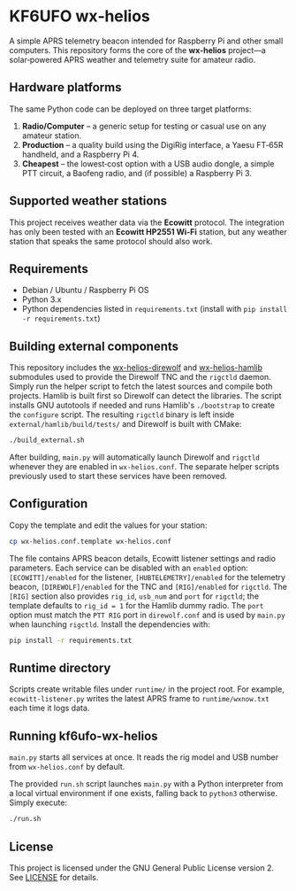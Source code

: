 # KF6UFO wx‑helios

A simple APRS telemetry beacon intended for Raspberry Pi and other small computers. This repository forms the core of the **wx‑helios** project—a solar‑powered APRS weather and telemetry suite for amateur radio.

## Hardware platforms

The same Python code can be deployed on three target platforms:

1. **Radio/Computer** – a generic setup for testing or casual use on any amateur station.
2. **Production** – a quality build using the DigiRig interface, a Yaesu FT‑65R handheld, and a Raspberry Pi 4.
3. **Cheapest** – the lowest‑cost option with a USB audio dongle, a simple PTT circuit, a Baofeng radio, and (if possible) a Raspberry Pi 3.


## Supported weather stations

This project receives weather data via the **Ecowitt** protocol. The integration
has only been tested with an **Ecowitt HP2551 Wi-Fi** station, but any weather
station that speaks the same protocol should also work.


## Requirements

- Debian / Ubuntu / Raspberry Pi OS
- Python 3.x
- Python dependencies listed in `requirements.txt` (install with `pip install -r requirements.txt`)

## Building external components

This repository includes the
[wx-helios-direwolf](https://github.com/kf6ufo/wx-helios-direwolf) and
[wx-helios-hamlib](https://github.com/kf6ufo/wx-helios-hamlib) submodules used
to provide the Direwolf TNC and the `rigctld` daemon. Simply run the helper
script to fetch the latest sources and compile both projects. Hamlib is built
first so Direwolf can detect the libraries. The script installs GNU autotools
if needed and runs Hamlib's `./bootstrap` to create the `configure` script.
The resulting `rigctld` binary is left inside
`external/hamlib/build/tests/` and Direwolf is built with CMake:

```bash
./build_external.sh
```

After building, `main.py` will automatically launch Direwolf and `rigctld`
whenever they are enabled in ``wx-helios.conf``. The separate helper scripts
previously used to start these services have been removed.


## Configuration

Copy the template and edit the values for your station:

```bash
cp wx-helios.conf.template wx-helios.conf
```

The file contains APRS beacon details, Ecowitt listener settings and radio
parameters. Each service can be disabled with an ``enabled`` option:
``[ECOWITT]/enabled`` for the listener, ``[HUBTELEMETRY]/enabled`` for the
telemetry beacon, ``[DIREWOLF]/enabled`` for the TNC and ``[RIG]/enabled`` for
``rigctld``. The ``[RIG]`` section also provides ``rig_id``, ``usb_num`` and
``port`` for ``rigctld``; the template defaults to ``rig_id = 1`` for the
Hamlib dummy radio. The ``port`` option must match the ``PTT RIG`` port in
``direwolf.conf`` and is used by ``main.py`` when launching ``rigctld``.
Install the dependencies with:

```bash
pip install -r requirements.txt
```

## Runtime directory

Scripts create writable files under `runtime/` in the project root. For example,
`ecowitt-listener.py` writes the latest APRS frame to `runtime/wxnow.txt` each
time it logs data.

## Running kf6ufo-wx-helios

`main.py` starts all services at once. It reads the rig model and USB number
from ``wx-helios.conf`` by default.

The provided ``run.sh`` script launches ``main.py`` with a Python interpreter
from a local virtual environment if one exists, falling back to ``python3``
otherwise. Simply execute:

```bash
./run.sh
```

## License

This project is licensed under the GNU General Public License version 2. See [LICENSE](LICENSE) for details.
